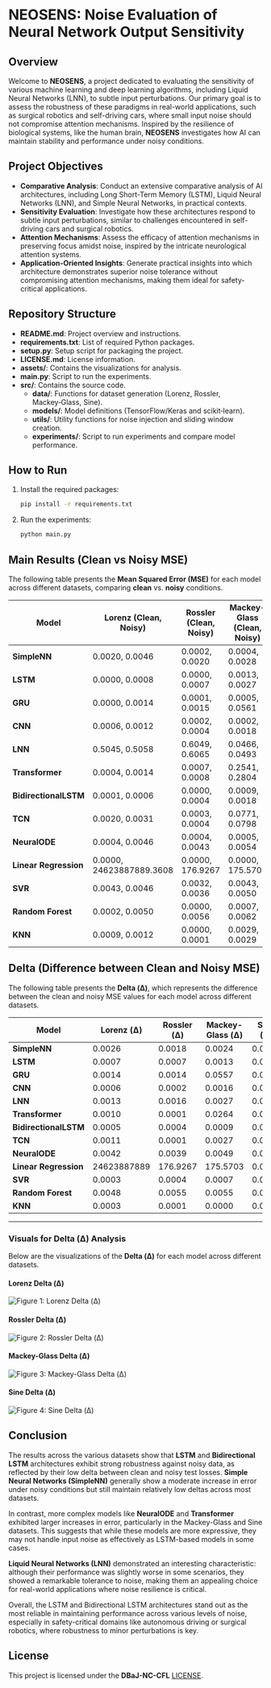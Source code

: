 # NEOSENS: Noise Evaluation of Neural Network Output Sensitivity

## Overview
Welcome to **NEOSENS**, a project dedicated to evaluating the sensitivity of various machine learning and deep learning algorithms, including Liquid Neural Networks (LNN), to subtle input perturbations. Our primary goal is to assess the robustness of these paradigms in real-world applications, such as surgical robotics and self-driving cars, where small input noise should not compromise attention mechanisms. Inspired by the resilience of biological systems, like the human brain, **NEOSENS** investigates how AI can maintain stability and performance under noisy conditions.

## Project Objectives

- **Comparative Analysis**: Conduct an extensive comparative analysis of AI architectures, including Long Short-Term Memory (LSTM), Liquid Neural Networks (LNN), and Simple Neural Networks, in practical contexts.
- **Sensitivity Evaluation**: Investigate how these architectures respond to subtle input perturbations, similar to challenges encountered in self-driving cars and surgical robotics.
- **Attention Mechanisms**: Assess the efficacy of attention mechanisms in preserving focus amidst noise, inspired by the intricate neurological attention systems.
- **Application-Oriented Insights**: Generate practical insights into which architecture demonstrates superior noise tolerance without compromising attention mechanisms, making them ideal for safety-critical applications.

## Repository Structure

- **README.md**: Project overview and instructions.
- **requirements.txt**: List of required Python packages.
- **setup.py**: Setup script for packaging the project.
- **LICENSE.md**: License information.
- **assets/**: Contains the visualizations for analysis.
- **main.py**: Script to run the experiments.
- **src/**: Contains the source code.
  - **data/**: Functions for dataset generation (Lorenz, Rossler, Mackey‑Glass, Sine).
  - **models/**: Model definitions (TensorFlow/Keras and scikit‑learn).
  - **utils/**: Utility functions for noise injection and sliding window creation.
  - **experiments/**: Script to run experiments and compare model performance.

## How to Run

1. Install the required packages:
    ```bash
    pip install -r requirements.txt
    ```

2. Run the experiments:
    ```bash
    python main.py
    ```


## Main Results (Clean vs Noisy MSE)

The following table presents the **Mean Squared Error (MSE)** for each model across different datasets, comparing **clean** vs. **noisy** conditions.

| **Model**             | **Lorenz (Clean, Noisy)**  | **Rossler (Clean, Noisy)**  | **Mackey-Glass (Clean, Noisy)** | **Sine (Clean, Noisy)** |
|-----------------------|----------------------------|-----------------------------|---------------------------------|-------------------------|
| **SimpleNN**          | 0.0020, 0.0046             | 0.0002, 0.0020              | 0.0004, 0.0028                  | 0.0000, 0.0025          |
| **LSTM**              | 0.0000, 0.0008             | 0.0000, 0.0007              | 0.0013, 0.0027                  | 0.0000, 0.0009          |
| **GRU**               | 0.0000, 0.0014             | 0.0001, 0.0015              | 0.0005, 0.0561                  | 0.0000, 0.0025          |
| **CNN**               | 0.0006, 0.0012             | 0.0002, 0.0004              | 0.0002, 0.0018                  | 0.0000, 0.0006          |
| **LNN**               | 0.5045, 0.5058             | 0.6049, 0.6065              | 0.0466, 0.0493                  | 0.0026, 0.0052          |
| **Transformer**       | 0.0004, 0.0014             | 0.0007, 0.0008              | 0.2541, 0.2804                  | 0.0975, 0.1012          |
| **BidirectionalLSTM** | 0.0001, 0.0006             | 0.0000, 0.0004              | 0.0009, 0.0018                  | 0.0000, 0.0012          |
| **TCN**               | 0.0020, 0.0031             | 0.0003, 0.0004              | 0.0771, 0.0798                  | 0.0004, 0.0239          |
| **NeuralODE**         | 0.0004, 0.0046             | 0.0004, 0.0043              | 0.0005, 0.0054                  | 0.0000, 0.0048          |
| **Linear Regression** | 0.0000, 24623887889.3608   | 0.0000, 176.9267            | 0.0000, 175.5703                | 0.0000, 0.0010          |
| **SVR**               | 0.0043, 0.0046             | 0.0032, 0.0036              | 0.0043, 0.0050                  | 0.0070, 0.0075          |
| **Random Forest**     | 0.0002, 0.0050             | 0.0000, 0.0056              | 0.0007, 0.0062                  | 0.0000, 0.0057          |
| **KNN**               | 0.0009, 0.0012             | 0.0000, 0.0001              | 0.0029, 0.0029                  | 0.0000, 0.0002          |


## Delta (Difference between Clean and Noisy MSE)

The following table presents the **Delta (Δ)**, which represents the difference between the clean and noisy MSE values for each model across different datasets.

| **Model**             | **Lorenz (Δ)**  | **Rossler (Δ)**  | **Mackey-Glass (Δ)** | **Sine (Δ)** |
|-----------------------|-----------------|------------------|----------------------|--------------|
| **SimpleNN**          | 0.0026          | 0.0018           | 0.0024               | 0.0025       |
| **LSTM**              | 0.0007          | 0.0007           | 0.0013               | 0.0009       |
| **GRU**               | 0.0014          | 0.0014           | 0.0557               | 0.0025       |
| **CNN**               | 0.0006          | 0.0002           | 0.0016               | 0.0006       |
| **LNN**               | 0.0013          | 0.0016           | 0.0027               | 0.0026       |
| **Transformer**       | 0.0010          | 0.0001           | 0.0264               | 0.0037       |
| **BidirectionalLSTM** | 0.0005          | 0.0004           | 0.0009               | 0.0012       |
| **TCN**               | 0.0011          | 0.0001           | 0.0027               | 0.0235       |
| **NeuralODE**         | 0.0042          | 0.0039           | 0.0049               | 0.0048       |
| **Linear Regression** | 24623887889     | 176.9267         | 175.5703             | 0.0010       |
| **SVR**               | 0.0003          | 0.0004           | 0.0007               | 0.0005       |
| **Random Forest**     | 0.0048          | 0.0055           | 0.0055               | 0.0057       |
| **KNN**               | 0.0003          | 0.0001           | 0.0000               | 0.0002       |

---

### Visuals for Delta (Δ) Analysis

Below are the visualizations of the **Delta (Δ)** for each model across different datasets.

#### Lorenz Delta (Δ)

![Figure 1: Lorenz Delta (Δ)](assets/Figure_2.png)

#### Rossler Delta (Δ)

![Figure 2: Rossler Delta (Δ)](assets/Figure_4.png)

#### Mackey-Glass Delta (Δ)

![Figure 3: Mackey-Glass Delta (Δ)](assets/Figure_6.png)

#### Sine Delta (Δ)

![Figure 4: Sine Delta (Δ)](assets/Figure_8.png)


## Conclusion

The results across the various datasets show that **LSTM** and **Bidirectional LSTM** architectures exhibit strong robustness against noisy data, as reflected by their low delta between clean and noisy test losses. **Simple Neural Networks (SimpleNN)** generally show a moderate increase in error under noisy conditions but still maintain relatively low deltas across most datasets.

In contrast, more complex models like **NeuralODE** and **Transformer** exhibited larger increases in error, particularly in the Mackey-Glass and Sine datasets. This suggests that while these models are more expressive, they may not handle input noise as effectively as LSTM-based models in some cases.

**Liquid Neural Networks (LNN)** demonstrated an interesting characteristic: although their performance was slightly worse in some scenarios, they showed a remarkable tolerance to noise, making them an appealing choice for real-world applications where noise resilience is critical.

Overall, the LSTM and Bidirectional LSTM architectures stand out as the most reliable in maintaining performance across various levels of noise, especially in safety-critical domains like autonomous driving or surgical robotics, where robustness to minor perturbations is key.


## License

This project is licensed under the **DBaJ-NC-CFL** [LICENSE](./LICENCE.md).
